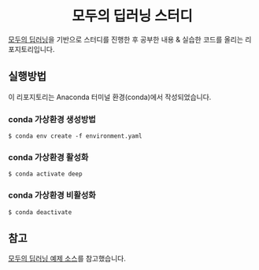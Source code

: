 <h1 align="center">모두의 딥러닝 스터디</h1>

[모두의 딥러닝](http://www.kyobobook.co.kr/product/detailViewKor.laf?barcode=9791165210397)을 기반으로 스터디를 진행한 후 공부한 내용 & 실습한 코드를 올리는 리포지토리입니다.

## 실행방법
이 리포지토리는 Anaconda 터미널 환경(conda)에서 작성되었습니다.

### conda 가상환경 생성방법
```
$ conda env create -f environment.yaml
```

### conda 가상환경 활성화
```
$ conda activate deep
```

### conda 가상환경 비활성화
```
$ conda deactivate
```

## 참고
[모두의 딥러닝 예제 소스](https://github.com/gilbutITbook/080228)를 참고했습니다.
